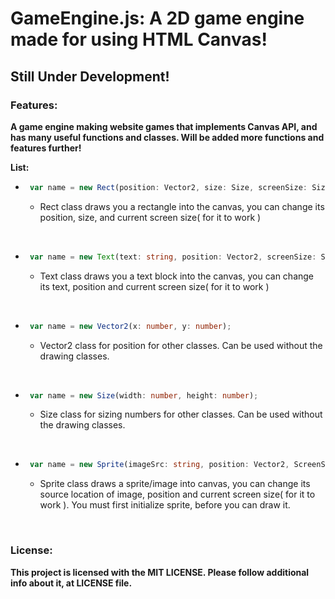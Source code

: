 # **GameEngine.js**: A 2D game engine made for using HTML Canvas!

## **Still Under Development!**



### Features:

**A game engine making website games that implements Canvas API, and has many useful functions and classes. Will be added more functions and features further!**

**List:**
 - ```ts 
    var name = new Rect(position: Vector2, size: Size, screenSize: Size);
   ```
   - Rect class draws you a rectangle into the canvas, you can change its position, size, and current screen size( for it to work )

<br>

- ```ts 
   var name = new Text(text: string, position: Vector2, screenSize: Size);
  ```
  - Text class draws you a text block into the canvas, you can change its text, position and current screen size( for it to work )

<br>

- ```ts
   var name = new Vector2(x: number, y: number);
  ```
  - Vector2 class for position for other classes. Can be used without the drawing classes.
  
<br>

- ```ts
   var name = new Size(width: number, height: number);
  ```
  - Size class for sizing numbers for other classes. Can be used without the drawing classes.
  
<br> 

- ```ts
   var name = new Sprite(imageSrc: string, position: Vector2, ScreenSize: Size);
  ```
  - Sprite class draws a sprite/image into canvas, you can change its source location of image, position and current screen size( for it to work ). You must first initialize sprite, before you can draw it.
  
<br>

### License:

**This project is licensed with the MIT LICENSE. Please follow additional info about it, at LICENSE file.**

